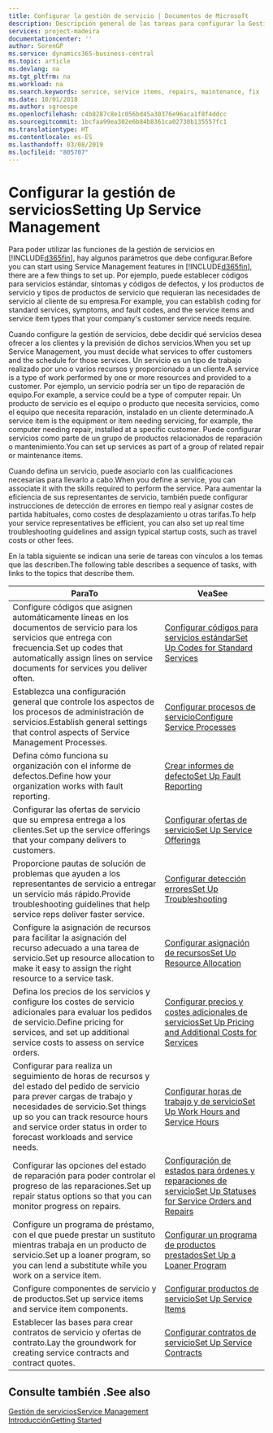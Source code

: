 ```yaml
---
title: Configurar la gestión de servicio | Documentos de Microsoft
description: Descripción general de las tareas para configurar la Gestión de servicios para adaptarla a la forma en que sus organizaciones gestionan sus servicios.
services: project-madeira
documentationcenter: ''
author: SorenGP
ms.service: dynamics365-business-central
ms.topic: article
ms.devlang: na
ms.tgt_pltfrm: na
ms.workload: na
ms.search.keywords: service, service items, repairs, maintenance, fix
ms.date: 10/01/2018
ms.author: sgroespe
ms.openlocfilehash: c4b8287c8e1c056bd45a30376e96aca1f8f4ddcc
ms.sourcegitcommit: 1bcfaa99ea302e6b84b8361ca02730b135557fc1
ms.translationtype: HT
ms.contentlocale: es-ES
ms.lasthandoff: 03/08/2019
ms.locfileid: "805707"
---
```

# <a name="setting-up-service-management"></a><span data-ttu-id="1bf0b-103">Configurar la gestión de servicios</span><span class="sxs-lookup"><span data-stu-id="1bf0b-103">Setting Up Service Management</span></span>
<span data-ttu-id="1bf0b-104">Para poder utilizar las funciones de la gestión de servicios en [!INCLUDE[d365fin](includes/d365fin_md.md)], hay algunos parámetros que debe configurar.</span><span class="sxs-lookup"><span data-stu-id="1bf0b-104">Before you can start using Service Management features in [!INCLUDE[d365fin](includes/d365fin_md.md)], there are a few things to set up.</span></span> <span data-ttu-id="1bf0b-105">Por ejemplo, puede establecer códigos para servicios estándar, síntomas y códigos de defectos, y los productos de servicio y tipos de productos de servicio que requieran las necesidades de servicio al cliente de su empresa.</span><span class="sxs-lookup"><span data-stu-id="1bf0b-105">For example, you can establish coding for standard services, symptoms, and fault codes, and the service items and service item types that your company's customer service needs require.</span></span>  

<span data-ttu-id="1bf0b-106">Cuando configure la gestión de servicios, debe decidir qué servicios desea ofrecer a los clientes y la previsión de dichos servicios.</span><span class="sxs-lookup"><span data-stu-id="1bf0b-106">When you set up Service Management, you must decide what services to offer customers and the schedule for those services.</span></span> <span data-ttu-id="1bf0b-107">Un servicio es un tipo de trabajo realizado por uno o varios recursos y proporcionado a un cliente.</span><span class="sxs-lookup"><span data-stu-id="1bf0b-107">A service is a type of work performed by one or more resources and provided to a customer.</span></span> <span data-ttu-id="1bf0b-108">Por ejemplo, un servicio podría ser un tipo de reparación de equipo.</span><span class="sxs-lookup"><span data-stu-id="1bf0b-108">For example, a service could be a type of computer repair.</span></span> <span data-ttu-id="1bf0b-109">Un producto de servicio es el equipo o producto que necesita servicios, como el equipo que necesita reparación, instalado en un cliente determinado.</span><span class="sxs-lookup"><span data-stu-id="1bf0b-109">A service item is the equipment or item needing servicing, for example, the computer needing repair, installed at a specific customer.</span></span> <span data-ttu-id="1bf0b-110">Puede configurar servicios como parte de un grupo de productos relacionados de reparación o mantenimiento.</span><span class="sxs-lookup"><span data-stu-id="1bf0b-110">You can set up services as part of a group of related repair or maintenance items.</span></span>  
  
<span data-ttu-id="1bf0b-111">Cuando defina un servicio, puede asociarlo con las cualificaciones necesarias para llevarlo a cabo.</span><span class="sxs-lookup"><span data-stu-id="1bf0b-111">When you define a service, you can associate it with the skills required to perform the service.</span></span> <span data-ttu-id="1bf0b-112">Para aumentar la eficiencia de sus representantes de servicio, también puede configurar instrucciones de detección de errores en tiempo real y asignar costes de partida habituales, como costes de desplazamiento u otras tarifas.</span><span class="sxs-lookup"><span data-stu-id="1bf0b-112">To help your service representatives be efficient, you can also set up real time troubleshooting guidelines and assign typical startup costs, such as travel costs or other fees.</span></span>  

<span data-ttu-id="1bf0b-113">En la tabla siguiente se indican una serie de tareas con vínculos a los temas que las describen.</span><span class="sxs-lookup"><span data-stu-id="1bf0b-113">The following table describes a sequence of tasks, with links to the topics that describe them.</span></span>  
  
| <span data-ttu-id="1bf0b-114">Para</span><span class="sxs-lookup"><span data-stu-id="1bf0b-114">To</span></span> | <span data-ttu-id="1bf0b-115">Vea</span><span class="sxs-lookup"><span data-stu-id="1bf0b-115">See</span></span> |
| --- | --- |
| <span data-ttu-id="1bf0b-116">Configure códigos que asignen automáticamente líneas en los documentos de servicio para los servicios que entrega con frecuencia.</span><span class="sxs-lookup"><span data-stu-id="1bf0b-116">Set up codes that automatically assign lines on service documents for services you deliver often.</span></span> |[<span data-ttu-id="1bf0b-117">Configurar códigos para servicios estándar</span><span class="sxs-lookup"><span data-stu-id="1bf0b-117">Set Up Codes for Standard Services</span></span>](service-how-setup-service-coding.md)|
| <span data-ttu-id="1bf0b-118">Establezca una configuración general que controle los aspectos de los procesos de administración de servicios.</span><span class="sxs-lookup"><span data-stu-id="1bf0b-118">Establish general settings that control aspects of Service Management Processes.</span></span>|[<span data-ttu-id="1bf0b-119">Configurar procesos de servicio</span><span class="sxs-lookup"><span data-stu-id="1bf0b-119">Configure Service Processes</span></span>](service-setup-service-processes.md)|
| <span data-ttu-id="1bf0b-120">Defina cómo funciona su organización con el informe de defectos.</span><span class="sxs-lookup"><span data-stu-id="1bf0b-120">Define how your organization works with fault reporting.</span></span> |[<span data-ttu-id="1bf0b-121">Crear informes de defecto</span><span class="sxs-lookup"><span data-stu-id="1bf0b-121">Set Up Fault Reporting</span></span>](service-how-setup-fault-reporting.md) |
| <span data-ttu-id="1bf0b-122">Configurar las ofertas de servicio que su empresa entrega a los clientes.</span><span class="sxs-lookup"><span data-stu-id="1bf0b-122">Set up the service offerings that your company delivers to customers.</span></span>|[<span data-ttu-id="1bf0b-123">Configurar ofertas de servicio</span><span class="sxs-lookup"><span data-stu-id="1bf0b-123">Set Up Service Offerings</span></span>](service-how-setup-service-offerings.md)|
| <span data-ttu-id="1bf0b-124">Proporcione pautas de solución de problemas que ayuden a los representantes de servicio a entregar un servicio más rápido.</span><span class="sxs-lookup"><span data-stu-id="1bf0b-124">Provide troubleshooting guidelines that help service reps deliver faster service.</span></span> |[<span data-ttu-id="1bf0b-125">Configurar detección errores</span><span class="sxs-lookup"><span data-stu-id="1bf0b-125">Set Up Troubleshooting</span></span>](service-how-setup-troubleshooting.md) |
| <span data-ttu-id="1bf0b-126">Configure la asignación de recursos para facilitar la asignación del recurso adecuado a una tarea de servicio.</span><span class="sxs-lookup"><span data-stu-id="1bf0b-126">Set up resource allocation to make it easy to assign the right resource to a service task.</span></span> |[<span data-ttu-id="1bf0b-127">Configurar asignación de recursos</span><span class="sxs-lookup"><span data-stu-id="1bf0b-127">Set Up Resource Allocation</span></span>](service-how-setup-resource-allocation.md) |
| <span data-ttu-id="1bf0b-128">Defina los precios de los servicios y configure los costes de servicio adicionales para evaluar los pedidos de servicio.</span><span class="sxs-lookup"><span data-stu-id="1bf0b-128">Define pricing for services, and set up additional service costs to assess on service orders.</span></span> |[<span data-ttu-id="1bf0b-129">Configurar precios y costes adicionales de servicios</span><span class="sxs-lookup"><span data-stu-id="1bf0b-129">Set Up Pricing and Additional Costs for Services</span></span>](service-how-setup-service-costs-pricing.md)|
| <span data-ttu-id="1bf0b-130">Configurar para realiza un seguimiento de horas de recursos y del estado del pedido de servicio para prever cargas de trabajo y necesidades de servicio.</span><span class="sxs-lookup"><span data-stu-id="1bf0b-130">Set things up so you can track resource hours and service order status in order to forecast workloads and service needs.</span></span>|[<span data-ttu-id="1bf0b-131">Configurar horas de trabajo y de servicio</span><span class="sxs-lookup"><span data-stu-id="1bf0b-131">Set Up Work Hours and Service Hours</span></span>](service-how-setup-work-service-hours.md)|
| <span data-ttu-id="1bf0b-132">Configurar las opciones del estado de reparación para poder controlar el progreso de las reparaciones.</span><span class="sxs-lookup"><span data-stu-id="1bf0b-132">Set up repair status options so that you can monitor progress on repairs.</span></span> | [<span data-ttu-id="1bf0b-133">Configuración de estados para órdenes y reparaciones de servicio</span><span class="sxs-lookup"><span data-stu-id="1bf0b-133">Set Up Statuses for Service Orders and Repairs</span></span>](service-order-repair-status.md)|
| <span data-ttu-id="1bf0b-134">Configure un programa de préstamo, con el que puede prestar un sustituto mientras trabaja en un producto de servicio.</span><span class="sxs-lookup"><span data-stu-id="1bf0b-134">Set up a loaner program, so you can lend a substitute while you work on a service item.</span></span> |[<span data-ttu-id="1bf0b-135">Configurar un programa de productos prestados</span><span class="sxs-lookup"><span data-stu-id="1bf0b-135">Set Up a Loaner Program</span></span>](service-how-setup-loaner-program.md) |
| <span data-ttu-id="1bf0b-136">Configure componentes de servicio y de productos.</span><span class="sxs-lookup"><span data-stu-id="1bf0b-136">Set up service items and service item components.</span></span> |[<span data-ttu-id="1bf0b-137">Configurar productos de servicio</span><span class="sxs-lookup"><span data-stu-id="1bf0b-137">Set Up Service Items</span></span>](service-how-setup-service-items.md) |
| <span data-ttu-id="1bf0b-138">Establecer las bases para crear contratos de servicio y ofertas de contrato.</span><span class="sxs-lookup"><span data-stu-id="1bf0b-138">Lay the groundwork for creating service contracts and contract quotes.</span></span> |[<span data-ttu-id="1bf0b-139">Configurar contratos de servicio</span><span class="sxs-lookup"><span data-stu-id="1bf0b-139">Set Up Service Contracts</span></span>](service-how-setup-service-contracts.md) |

## <a name="see-also"></a><span data-ttu-id="1bf0b-140">Consulte también .</span><span class="sxs-lookup"><span data-stu-id="1bf0b-140">See also</span></span>
[<span data-ttu-id="1bf0b-141">Gestión de servicios</span><span class="sxs-lookup"><span data-stu-id="1bf0b-141">Service Management</span></span>](service-service.md)  
[<span data-ttu-id="1bf0b-142">Introducción</span><span class="sxs-lookup"><span data-stu-id="1bf0b-142">Getting Started</span></span>](product-get-started.md)  
